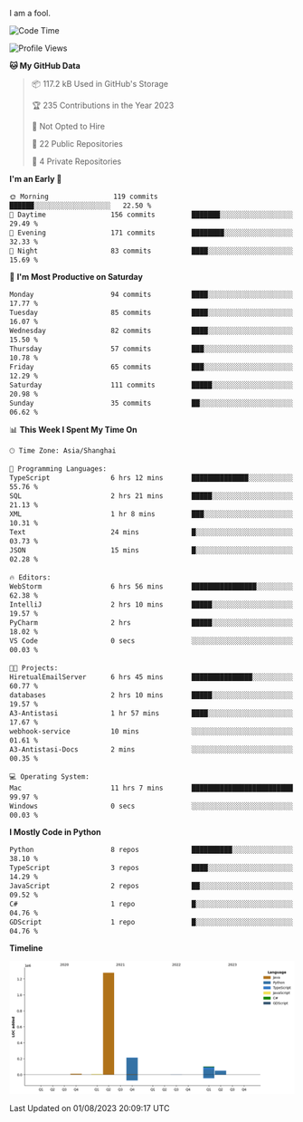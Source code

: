 I am a fool.

<!--START_SECTION:waka-->
![Code Time](http://img.shields.io/badge/Code%20Time-575%20hrs%201%20min-blue)

![Profile Views](http://img.shields.io/badge/Profile%20Views-1-blue)

**🐱 My GitHub Data** 

> 📦 117.2 kB Used in GitHub's Storage 
 > 
> 🏆 235 Contributions in the Year 2023
 > 
> 🚫 Not Opted to Hire
 > 
> 📜 22 Public Repositories 
 > 
> 🔑 4 Private Repositories 
 > 
**I'm an Early 🐤** 

```text
🌞 Morning                119 commits         ██████░░░░░░░░░░░░░░░░░░░   22.50 % 
🌆 Daytime                156 commits         ███████░░░░░░░░░░░░░░░░░░   29.49 % 
🌃 Evening                171 commits         ████████░░░░░░░░░░░░░░░░░   32.33 % 
🌙 Night                  83 commits          ████░░░░░░░░░░░░░░░░░░░░░   15.69 % 
```
📅 **I'm Most Productive on Saturday** 

```text
Monday                   94 commits          ████░░░░░░░░░░░░░░░░░░░░░   17.77 % 
Tuesday                  85 commits          ████░░░░░░░░░░░░░░░░░░░░░   16.07 % 
Wednesday                82 commits          ████░░░░░░░░░░░░░░░░░░░░░   15.50 % 
Thursday                 57 commits          ███░░░░░░░░░░░░░░░░░░░░░░   10.78 % 
Friday                   65 commits          ███░░░░░░░░░░░░░░░░░░░░░░   12.29 % 
Saturday                 111 commits         █████░░░░░░░░░░░░░░░░░░░░   20.98 % 
Sunday                   35 commits          ██░░░░░░░░░░░░░░░░░░░░░░░   06.62 % 
```


📊 **This Week I Spent My Time On** 

```text
🕑︎ Time Zone: Asia/Shanghai

💬 Programming Languages: 
TypeScript               6 hrs 12 mins       ██████████████░░░░░░░░░░░   55.76 % 
SQL                      2 hrs 21 mins       █████░░░░░░░░░░░░░░░░░░░░   21.13 % 
XML                      1 hr 8 mins         ███░░░░░░░░░░░░░░░░░░░░░░   10.31 % 
Text                     24 mins             █░░░░░░░░░░░░░░░░░░░░░░░░   03.73 % 
JSON                     15 mins             █░░░░░░░░░░░░░░░░░░░░░░░░   02.28 % 

🔥 Editors: 
WebStorm                 6 hrs 56 mins       ████████████████░░░░░░░░░   62.38 % 
IntelliJ                 2 hrs 10 mins       █████░░░░░░░░░░░░░░░░░░░░   19.57 % 
PyCharm                  2 hrs               █████░░░░░░░░░░░░░░░░░░░░   18.02 % 
VS Code                  0 secs              ░░░░░░░░░░░░░░░░░░░░░░░░░   00.03 % 

🐱‍💻 Projects: 
HiretualEmailServer      6 hrs 45 mins       ███████████████░░░░░░░░░░   60.77 % 
databases                2 hrs 10 mins       █████░░░░░░░░░░░░░░░░░░░░   19.57 % 
A3-Antistasi             1 hr 57 mins        ████░░░░░░░░░░░░░░░░░░░░░   17.67 % 
webhook-service          10 mins             ░░░░░░░░░░░░░░░░░░░░░░░░░   01.61 % 
A3-Antistasi-Docs        2 mins              ░░░░░░░░░░░░░░░░░░░░░░░░░   00.35 % 

💻 Operating System: 
Mac                      11 hrs 7 mins       █████████████████████████   99.97 % 
Windows                  0 secs              ░░░░░░░░░░░░░░░░░░░░░░░░░   00.03 % 
```

**I Mostly Code in Python** 

```text
Python                   8 repos             ██████████░░░░░░░░░░░░░░░   38.10 % 
TypeScript               3 repos             ████░░░░░░░░░░░░░░░░░░░░░   14.29 % 
JavaScript               2 repos             ██░░░░░░░░░░░░░░░░░░░░░░░   09.52 % 
C#                       1 repo              █░░░░░░░░░░░░░░░░░░░░░░░░   04.76 % 
GDScript                 1 repo              █░░░░░░░░░░░░░░░░░░░░░░░░   04.76 % 
```



**Timeline**

![Lines of Code chart](https://raw.githubusercontent.com/VeejaLiu/VeejaLiu/master/assets/bar_graph.png)


 Last Updated on 01/08/2023 20:09:17 UTC
<!--END_SECTION:waka-->
